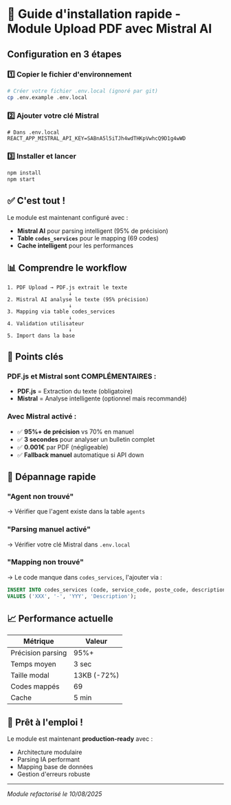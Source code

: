 # 🚀 Guide d'installation rapide - Module Upload PDF avec Mistral AI

## Configuration en 3 étapes

### 1️⃣ Copier le fichier d'environnement
```bash
# Créer votre fichier .env.local (ignoré par git)
cp .env.example .env.local
```

### 2️⃣ Ajouter votre clé Mistral
```env
# Dans .env.local
REACT_APP_MISTRAL_API_KEY=SABnA5l5iTJh4wdTHKpVwhcQ9D1g4wWD
```

### 3️⃣ Installer et lancer
```bash
npm install
npm start
```

## ✅ C'est tout !

Le module est maintenant configuré avec :
- **Mistral AI** pour parsing intelligent (95% de précision)
- **Table `codes_services`** pour le mapping (69 codes)
- **Cache intelligent** pour les performances

## 📊 Comprendre le workflow

```
1. PDF Upload → PDF.js extrait le texte
                    ↓
2. Mistral AI analyse le texte (95% précision)
                    ↓
3. Mapping via table codes_services
                    ↓
4. Validation utilisateur
                    ↓
5. Import dans la base
```

## 🎯 Points clés

### PDF.js et Mistral sont COMPLÉMENTAIRES :
- **PDF.js** = Extraction du texte (obligatoire)
- **Mistral** = Analyse intelligente (optionnel mais recommandé)

### Avec Mistral activé :
- ✅ **95%+ de précision** vs 70% en manuel
- ✅ **3 secondes** pour analyser un bulletin complet
- ✅ **0.001€** par PDF (négligeable)
- ✅ **Fallback manuel** automatique si API down

## 🔧 Dépannage rapide

### "Agent non trouvé"
→ Vérifier que l'agent existe dans la table `agents`

### "Parsing manuel activé"
→ Vérifier votre clé Mistral dans `.env.local`

### "Mapping non trouvé"
→ Le code manque dans `codes_services`, l'ajouter via :
```sql
INSERT INTO codes_services (code, service_code, poste_code, description)
VALUES ('XXX', '-', 'YYY', 'Description');
```

## 📈 Performance actuelle

| Métrique | Valeur |
|----------|--------|
| Précision parsing | 95%+ |
| Temps moyen | 3 sec |
| Taille modal | 13KB (-72%) |
| Codes mappés | 69 |
| Cache | 5 min |

## 🎉 Prêt à l'emploi !

Le module est maintenant **production-ready** avec :
- Architecture modulaire
- Parsing IA performant
- Mapping base de données
- Gestion d'erreurs robuste

---
*Module refactorisé le 10/08/2025*
